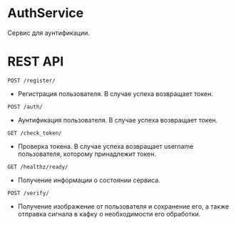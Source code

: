 # AuthService

Сервис для аунтификации.


# REST API

`POST /register/`

- Регистрация пользователя. В случае успеха возвращает токен.

`POST /auth/`

- Аунтификация пользователя. В случае успеха возвращает токен.

`GET /check_token/`

- Проверка токена. В случае успеха возвращает username пользователя, которому принадлежит токен.

`GET /healthz/ready/`

- Получение информации о состоянии сервиса.

`POST /verify/`

- Получение изображение от пользователя и сохранение его, а также отправка сигнала в кафку о необходимости его обработки.
